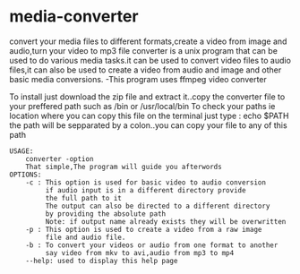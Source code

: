 # media-converter
convert your media files to different formats,create a video from image and audio,turn your video to mp3 file
converter is a unix program that can be used to do various media
		tasks.it can be used to convert video files to audio files,it
		can also be used to create a video from audio and image and
		other basic media conversions.
		-This program uses ffmpeg  video converter

To install just download the zip file and extract it..copy the converter file to your preffered path such as /bin or /usr/local/bin
To check your paths ie location where you can copy this file on the terminal just type :
			echo $PATH
			the path will be sepparated by a colon..you can copy your file to any of this path

	USAGE:
		converter -option
		That simple,The program will guide you afterwords
	OPTIONS:
		-c : This option is used for basic video to audio conversion
		     if audio input is in a different directory provide
			 the full path to it
			 The output can also be directed to a different directory
			 by providing the absolute path
			 Note: if output name already exists they will be overwritten
		-p : This option is used to create a video from a raw image
		     file and audio file.
		-b : To convert your videos or audio from one format to another
			 say video from mkv to avi,audio from mp3 to mp4
		--help: used to display this help page

